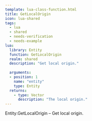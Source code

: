 ```yaml
---
template: lua-class-function.html
title: GetLocalOrigin
icon: lua-shared
tags:
  - lua
  - shared
  - needs-verification
  - needs-example
lua:
  library: Entity
  function: GetLocalOrigin
  realm: shared
  description: "Get local origin."
  
  arguments:
  - position: 1
    name: "entity"
    type: Entity
  returns:
    - type: Vector
      description: "The local origin."
---
```


<div class="lua__search__keywords">
Entity:GetLocalOrigin &#x2013; Get local origin.
</div>
